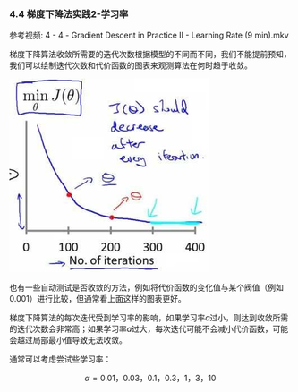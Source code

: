 ### 4.4 梯度下降法实践2-学习率

参考视频: 4 - 4 - Gradient Descent in Practice II - Learning Rate (9 min).mkv

梯度下降算法收敛所需要的迭代次数根据模型的不同而不同，我们不能提前预知，我们可以绘制迭代次数和代价函数的图表来观测算法在何时趋于收敛。

![](../../images/cd4e3df45c34f6a8e2bb7cd3a2849e6c.jpg)

也有一些自动测试是否收敛的方法，例如将代价函数的变化值与某个阀值（例如0.001）进行比较，但通常看上面这样的图表更好。

梯度下降算法的每次迭代受到学习率的影响，如果学习率$a$过小，则达到收敛所需的迭代次数会非常高；如果学习率$a$过大，每次迭代可能不会减小代价函数，可能会越过局部最小值导致无法收敛。

通常可以考虑尝试些学习率：

$$\alpha=0.01，0.03，0.1，0.3，1，3，10$$


